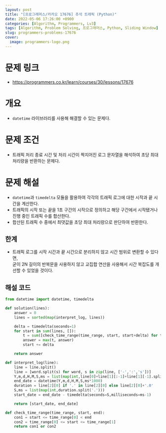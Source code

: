 ```yaml
---
layout: post
title: "[프로그래머스/카카오 17676] 추석 트래픽 (Python)"
date: 2022-05-06 17:26:00 +0900
categories: [Algorithm, Programmers, Lv3]
tags: [Algorithm, Problem Solving, 프로그래머스, Python, Sliding Window]
slug: programmers-problems-17676
cover:
  image: programmers-logo.png
---
```


# 문제 링크
- https://programmers.co.kr/learn/courses/30/lessons/17676

# 개요
- `datetime` 라이브러리를 사용해 해결할 수 있는 문제다.

# 문제 조건
- 트래픽 처리 종료 시간 및 처리 시간이 짝지어진 로그 문자열을 해석하여 초당 최대 처리량을 반환하는 문제다.

# 문제 해설
- `datetime`과 `timedelta` 모듈을 활용하여 각각의 트래픽 로그에 대한 시작과 끝 시간을 계산한다.
- 트래픽의 시작 또는 끝을 1초 구간의 시작으로 정의하고 해당 구간에서 시작됐거나 진행 중인 트래픽 수를 합산한다.
- 합산된 트래픽 수 중에서 최댓값을 초당 최대 처리량으로 판단하여 반환한다.

## 한계
- 트래픽 로그를 시작 시간과 끝 시간으로 분리하지 않고 시간 범위로 변환할 수 있다면,   
  굳이 2N 길이의 반복문을 사용하지 않고 교집합 연산을 사용해서 시간 복잡도를 개선할 수 있었을 것이다.

## 해설 코드

```python
from datetime import datetime, timedelta

def solution(lines):
    answer = 0
    lines = sorted(map(interpret_log, lines))

    delta = timedelta(seconds=1)
    for start in sum(lines, []):
        t = sum([check_time_range(time_range, start, start+delta) for time_range in lines])
        answer = max(t, answer)
        start += delta

    return answer

def interpret_log(line):
    line = line.split()
    line = [word.split(s) for word, s in zip(line, ['-',':','s'])]
    Y,m,d,H,M,S,ms = list(map(int,line[0]+line[1][:-1]+line[1][-1].split('.')))
    end_date = datetime(Y,m,d,H,M,S,ms*1000)
    duration = line[2][0] if '.' in line[2][0] else line[2][0]+'.0'
    S,ms = list(map(int,duration.split('.')))
    start_date = end_date - timedelta(seconds=S,milliseconds=ms-1)

    return [start_date, end_date]

def check_time_range(time_range, start, end):
    con1 = start <= time_range[0] < end
    con2 = time_range[0] <= start <= time_range[1]
    return con1 or con2
```